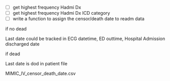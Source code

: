 - [ ] get highest frequency Hadmi Dx
- [ ] get highest frequency Hadmi Dx ICD category
- [ ] write a function to assign the censor/death date to readm data

if no dead

Last date could be tracked in ECG datetime, ED outtime, Hospital Admission discharged date

if dead

Last date is dod in patient file

MIMIC_IV_censor_death_date.csv


